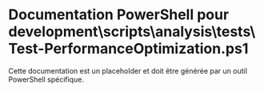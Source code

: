 # Documentation PowerShell pour development\scripts\analysis\tests\Test-PerformanceOptimization.ps1

Cette documentation est un placeholder et doit être générée par un outil PowerShell spécifique.

